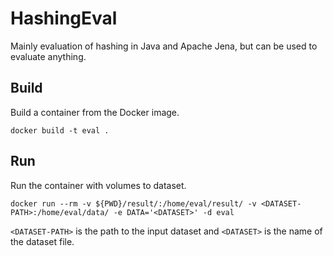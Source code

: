 # HashingEval
Mainly evaluation of hashing in Java and Apache Jena, but can be used to evaluate anything.

## Build
Build a container from the Docker image.

```
docker build -t eval .
```

## Run
Run the container with volumes to dataset.

```
docker run --rm -v ${PWD}/result/:/home/eval/result/ -v <DATASET-PATH>:/home/eval/data/ -e DATA='<DATASET>' -d eval
```

```<DATASET-PATH>``` is the path to the input dataset and ```<DATASET>``` is the name of the dataset file.
